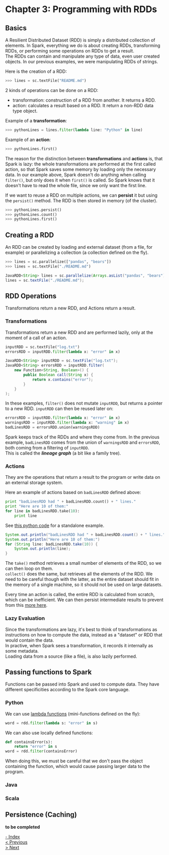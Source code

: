 # Chapter 3: Programming with RDDs
## Basics
A Resilient Distributed Dataset (RDD) is simply a distributed collection of elements. In Spark, everything we do is about creating RDDs, transforming RDDs, or performing some operations on RDDs to get a result.  
The RDDs can contain and manipulate any type of data, even user created objects. In our previous examples, we were manipulating RDDs of strings.  

Here is the creation of a RDD:
```python
>>> lines = sc.textFile("README.md")
```
2 kinds of operations can be done on a RDD:
* transformation: construction of a RDD from another. It returns a RDD.
* action: calculates a result based on a RDD. It return a non-RDD data type object.

Example of a **transformation**:
```python
>>> pythonLines = lines.filter(lambda line: "Python" in line)
```
Example of an **action**:
```python
>>> pythonLines.first()
```

The reason for the distinction between **transformations** and **actions** is, that Spark is lazy: the whole transformations are performed at the first called action, so that Spark saves some memory by loading only the necessary data.
In our example above, Spark doesn't do anything when calling `filter()`, but only does it when `first()` is called. So Spark knows that it doesn't have to read the whole file, since we only want the first line.

If we want to reuse a RDD on multiple actions, we can **persist** it but using the `persist()` method. The RDD is then stored in memory (of the cluster).

```python
>>> pythonLines.persist()
>>> pythonLines.count()
>>> pythonLines.first()
```

## Creating a RDD
An RDD can be created by loading and external dataset (from a file, for example) or parallelizing a collection (a collection defined on the fly).

```python
>>> lines = sc.parallelize(["pandas", "bears"])
>>> lines = sc.textFile("./README.md")
```

```java
JavaRDD<String> lines = sc.parallelize(Arrays.asList("pandas", "bears"));
lines = sc.textFile("./README.md");
```

## RDD Operations
Transformations return a new RDD, and Actions return a result.

### Transformations
Transformations return a new RDD and are performed lazily, only at the moment of a call of an action.

```python
inputRDD = sc.textFile("log.txt")
errorsRDD = inputRDD.filter(lambda x: "error" in x)
```

```java
JavaRDD<String> inputRDD = sc.textFile("log.txt");
JavaRDD<String> errorsRDD = inputRDD.filter(
    new Function<String, Boolean>() {
        public Boolean call(String x) {
            return x.contains("error");
        }
    }
);
```

In these examples, `filter()` does not mutate `inputRDD`, but returns a pointer to a new RDD. `inputRDD` can then be reused later on:

```python
errorsRDD = inputRDD.filter(lambda x: "error" in x)
warningsRDD = inputRDD.filter(lambda x: "warning" in x)
badLinesRDD = errorsRDD.union(warningsRDD)
```

Spark keeps track of the RDDs and where they come from. In the previous example, `badLinesRDD` comes from the union of `warningsRDD` and `errorsRDD`, both coming from a filtering of `inputRDD`.  
This is called the **_lineage graph_** (a bit like a family tree).

### Actions
They are the operations that return a result to the program or write data on an external storage system.

Here an example of actions based on `badLinesRDD` defined above:
```python
print "badLinesRDD had " + badLinesRDD.count() + " lines."
print "Here are 10 of them:"
for line in badLinesRDD.take(10):
    print line
```
See [this python code](./ch3_standalone_badlines.py) for a standalone example.

```java
System.out.println("badLinesRDD had " + badLinesRDD.count() + " lines.")
System.out.println("Here are 10 of them:")
for (String line: badLinesRDD.take(10)) {
    System.out.println(line);
}
```

The `take()` method retrieves a small number of elements of the RDD, so we can then loop on them.  
`collect()` does the same, but retrieves all the elements of the RDD. We need to be careful though with the latter, as the entire dataset should fit in the memory of a single machine, so it should not be used on large datasets.

Every time an action is called, the entire RDD is calculated from scratch, which can be inefficient. We can then persist intermediate results to prevent from this [more here](#persistence-caching).

### Lazy Evaluation
Since the transformations are lazy, it's best to think of transformations as instructions on how to compute the data, instead as a "dataset" or RDD that would contain the data.  
In practive, when Spark sees a transformation, it records it internally as some metadata.  
Loading data from a source (like a file), is also lazily performed.

## Passing functions to Spark
Functions can be passed into Spark and used to compute data. They have different specificities according to the Spark core language.

### Python
We can use [lambda functions](https://en.wikipedia.org/wiki/Anonymous_function#Python) (mini-functions defined on the fly):
```python
word = rdd.filter(lambda s: "error" in s)
```

We can also use locally defined functions:
```python
def containsError(s):
    return "error" in s
word = rdd.filter(containsError)
```
When doing this, we must be careful that we don't pass the object containing the function, which would cause passing larger data to the program.

### Java
### Scala

## Persistence (Caching)

**to be completed**

[- Index](./Spark.md)  
[< Previous](./Spark_chapter2.md)  
[> Next](./Spark_chapter4.md)
